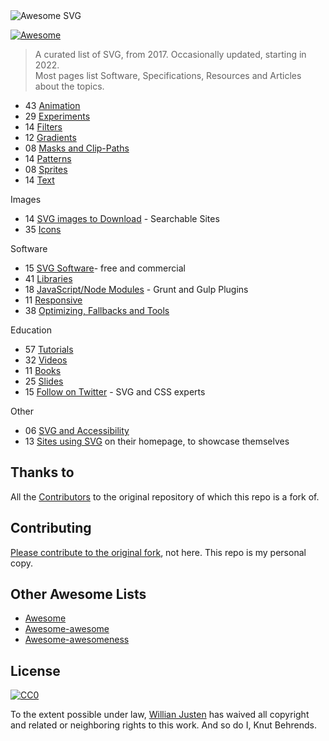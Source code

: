 <img src="https://rawgit.com/knbknb/awesome-svg/master/logo.svg" alt="Awesome SVG">

[![Awesome](https://cdn.rawgit.com/sindresorhus/awesome/d7305f38d29fed78fa85652e3a63e154dd8e8829/media/badge.svg)](https://github.com/sindresorhus/awesome)

> A curated list of SVG, from 2017. Occasionally updated, starting in 2022.  
> Most pages list Software, Specifications, Resources and Articles about the topics.

- 43 [Animation](topics/Animation.md)
- 29 [Experiments](topics/Experiments.md)
- 14 [Filters](topics/Filters.md)
- 12 [Gradients](topics/Gradients.md)
- 08 [Masks and Clip-Paths](topics/Masks-clips.md)
- 14 [Patterns](topics/Patterns.md)
- 08 [Sprites](topics/Sprites.md)
- 14 [Text](topics/Text.md)

Images

- 14 [SVG images to Download](topics/Downloads.md) - Searchable Sites
- 35 [Icons](topics/Icons.md)

Software

- 15 [SVG Software](topics/Softwares.md)- free and commercial
- 41 [Libraries](topics/Libraries.md)
- 18 [JavaScript/Node Modules](topics/Node-modules.md) - Grunt and Gulp Plugins
- 11 [Responsive](topics/Responsive.md)
- 38 [Optimizing, Fallbacks and Tools](topics/Optimization-tools.md)

Education

- 57 [Tutorials](topics/Tutorials.md)
- 32 [Videos](topics/Videos.md)
- 11 [Books](topics/Books.md)
- 25 [Slides](topics/Slides.md)
- 15 [Follow on Twitter](topics/Follow-twitter.md) - SVG and CSS experts

Other

- 06 [SVG and Accessibility](topics/Accessibility.md)
- 13 [Sites using SVG](topics/Sites-using-svg.md) on their homepage, to showcase themselves

## Thanks to

All the [Contributors](https://github.com/willianjusten/awesome-svg/graphs/contributors) to the original repository of which this repo is a fork of.

## Contributing

 [Please contribute to the original fork](https://github.com/willianjusten/awesome-svg/blob/master/contributing.md), not here. This repo is my personal copy.

## Other Awesome Lists

- [Awesome](https://github.com/sindresorhus/awesome)
- [Awesome-awesome](https://github.com/emijrp/awesome-awesome)
- [Awesome-awesomeness](https://github.com/bayandin/awesome-awesomeness)

## License

[![CC0](https://i.creativecommons.org/l/by/4.0/88x31.png)](https://creativecommons.org/licenses/by/4.0/)

To the extent possible under law, [Willian Justen](https://github.com/willianjusten) has waived all copyright and related or neighboring rights to this work. And so do I, Knut Behrends.
